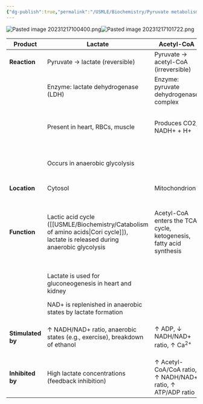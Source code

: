 ```yaml
---
{"dg-publish":true,"permalink":"/USMLE/Biochemistry/Pyruvate metabolism/"}
---
```


![Pasted image 20231217100400.png](/img/user/appendix/Pasted%20image%2020231217100400.png)![Pasted image 20231217101722.png](/img/user/appendix/Pasted%20image%2020231217101722.png)

| **Product**       | **Lactate**                                                                     | **Acetyl-CoA**                                                     | **Oxaloacetate**                               | **Alanine**                                                                                                            |
| ----------------- | ------------------------------------------------------------------------------- | ------------------------------------------------------------------ | ---------------------------------------------- | ---------------------------------------------------------------------------------------------------------------------- |
| **Reaction**      | Pyruvate → lactate (reversible)                                                 | Pyruvate → acetyl-CoA (irreversible)                               | Pyruvate → oxaloacetate                        | Pyruvate → alanine (reversible)                                                                                        |
|                   | Enzyme: lactate dehydrogenase (LDH)                                             | Enzyme: pyruvate dehydrogenase complex                             | Enzyme: pyruvate carboxylase                   | Enzyme: alanine aminotransferase (ALT)                                                                                 |
|                   | Present in heart, RBCs, muscle                                                  | Produces CO2, NADH+ + H+                                           | Requires biotin (vitamin B7), CO2, and ATP     | Requires pyridoxal phosphate (active form of vitamin B6)                                                               |
|                   | Occurs in anaerobic glycolysis                                                  |                                                                    |                                                | Occurs in states of muscle breakdown (catabolism)                                                                      |
| **Location**      | Cytosol                                                                         | Mitochondrion                                                      | Mitochondrion                                  | Cytosol of myocytes                                                                                                    |
| **Function**      | Lactic acid cycle ([[USMLE/Biochemistry/Catabolism of amino acids\|Cori cycle]]), lactate is released during anaerobic glycolysis | Acetyl-CoA enters the TCA cycle, ketogenesis, fatty acid synthesis | Intermediate for TCA cycle and gluconeogenesis | Alanine transports amino groups (from protein degradation) and carbons to the liver for gluconeogenesis (Cahill cycle) |
|                   | Lactate is used for gluconeogenesis in heart and kidney                         |                                                                    |                                                | Liver converts alanine back into pyruvate, urea is a byproduct                                                         |
|                   | NAD+ is replenished in anaerobic states by lactate formation                    |                                                                    |                                                |                                                                                                                        |
| **Stimulated by** | ↑ NADH/NAD+ ratio, anaerobic states (e.g., exercise), breakdown of ethanol      | ↑ ADP, ↓ NADH/NAD+ ratio, ↑ Ca<sup>2+</sup>                                   | Acetyl-CoA                                     | High protein intake, fasting, cortisol, epinephrine, and glucagon                                                      |
| **Inhibited by**  | High lactate concentrations (feedback inhibition)                               | ↑ Acetyl-CoA/CoA ratio, ↑ NADH/NAD+ ratio, ↑ ATP/ADP ratio         |                                                |                                                                                                                        |
